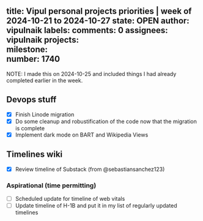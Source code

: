 title:	Vipul personal projects priorities | week of 2024-10-21 to 2024-10-27
state:	OPEN
author:	vipulnaik
labels:	
comments:	0
assignees:	vipulnaik
projects:	
milestone:	
number:	1740
--
NOTE: I made this on 2024-10-25 and included things I had already completed earlier in the week.

## Devops stuff

- [x] Finish Linode migration
- [x] Do some cleanup and robustification of the code now that the migration is complete
- [x] Implement dark mode on BART and Wikipedia Views

## Timelines wiki

- [x] Review timeline of Substack (from @sebastiansanchez123)

### Aspirational (time permitting)

- [ ] Scheduled update for timeline of web vitals
- [ ] Update timeline of H-1B and put it in my list of regularly updated timelines

